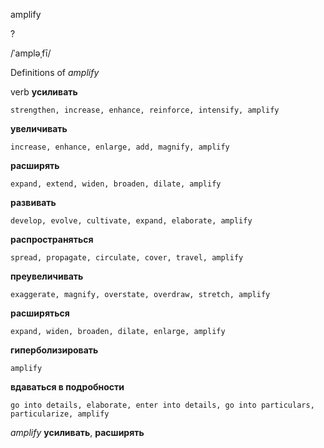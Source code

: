 amplify

?

/ˈampləˌfī/

Definitions of _amplify_

verb
**усиливать**

    strengthen, increase, enhance, reinforce, intensify, amplify
**увеличивать**

    increase, enhance, enlarge, add, magnify, amplify
**расширять**

    expand, extend, widen, broaden, dilate, amplify
**развивать**

    develop, evolve, cultivate, expand, elaborate, amplify
**распространяться**

    spread, propagate, circulate, cover, travel, amplify
**преувеличивать**

    exaggerate, magnify, overstate, overdraw, stretch, amplify
**расширяться**

    expand, widen, broaden, dilate, enlarge, amplify
**гиперболизировать**

    amplify
**вдаваться в подробности**

    go into details, elaborate, enter into details, go into particulars, particularize, amplify

_amplify_
**усиливать**, **расширять**